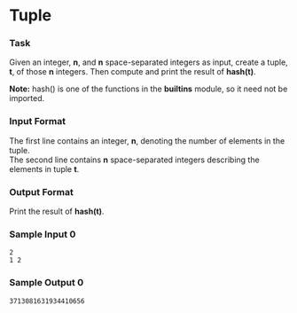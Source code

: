 # Tuple
### Task
Given an integer, **n**, and **n** space-separated integers as input, create a tuple, **t**, of those **n** integers. Then compute and print the result of **hash(t)**.

**Note:** hash() is one of the functions in the __builtins__ module, so it need not be imported.

### Input Format

The first line contains an integer, **n**, denoting the number of elements in the tuple.
<br>The second line contains **n** space-separated integers describing the elements in tuple **t**.

### Output Format

Print the result of **hash(t)**.

### Sample Input 0
```
2
1 2
```
### Sample Output 0
```
3713081631934410656
```
